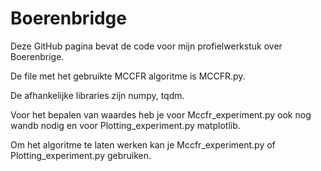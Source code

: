 # Boerenbridge
Deze GitHub pagina bevat de code voor mijn profielwerkstuk over Boerenbrige.

De file met het gebruikte MCCFR algoritme is MCCFR.py.

De afhankelijke libraries zijn numpy, tqdm.

Voor het bepalen van waardes heb je voor Mccfr_experiment.py ook nog wandb nodig en voor Plotting_experiment.py matplotlib.

Om het algoritme te laten werken kan je Mccfr_experiment.py of Plotting_experiment.py gebruiken.
